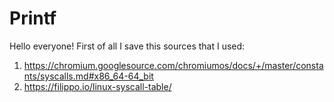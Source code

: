 # Printf
Hello everyone! First of all I save this sources that I used:
1) https://chromium.googlesource.com/chromiumos/docs/+/master/constants/syscalls.md#x86_64-64_bit
2) https://filippo.io/linux-syscall-table/
